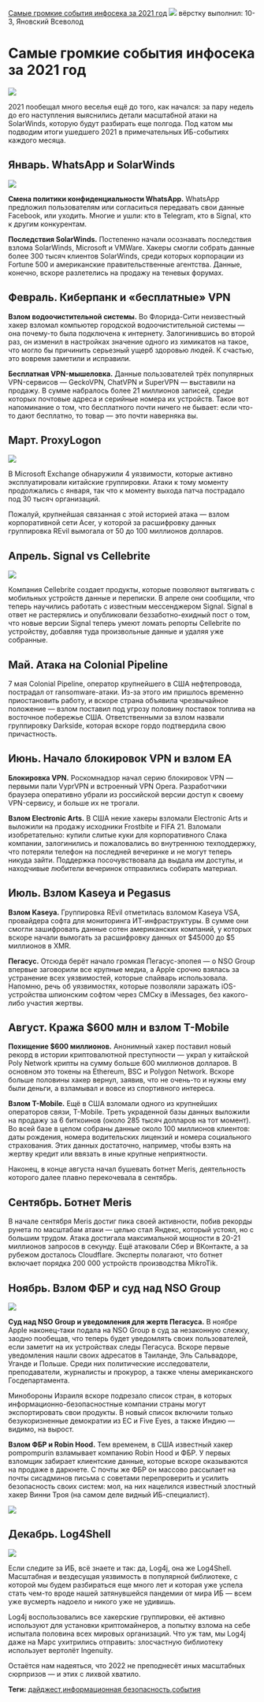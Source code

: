 [Самые громкие события инфосека за 2021 год](https://habr.com/ru/company/tomhunter/blog/646289/)
![](https://habrastorage.org/r/w1560/getpro/habr/upload_files/bf1/346/8c9/bf13468c97e6bf169a5675481ff52412.jpg)
вёрстку выполнил: 10-3, Яновский Всеволод

# Самые громкие события инфосека за 2021 год 

![](https://habrastorage.org/r/w1560/getpro/habr/upload_files/bf1/346/8c9/bf13468c97e6bf169a5675481ff52412.jpg)

2021 пообещал много веселья ещё до того, как начался: за пару недель до его наступления выяснились детали масштабной атаки на SolarWinds, которую будут разбирать еще полгода. Под катом мы подводим итоги ушедшего 2021 в примечательных ИБ-событиях каждого месяца.


## Январь. WhatsApp и SolarWinds

![](https://habrastorage.org/r/w1560/getpro/habr/upload_files/5fc/857/be9/5fc857be9c2eed9e0625ad49f6ac2949.png)

**Смена политики конфиденциальности WhatsApp.**  WhatsApp предложил пользователям или согласиться передавать свои данные Facebook, или уходить. Многие и ушли: кто в Telegram, кто в Signal, кто к другим конкурентам.

**Последствия SolarWinds.** Постепенно начали осознавать последствия взлома SolarWinds, Microsoft и VMWare. Хакеры смогли собрать данные более 300 тысяч клиентов SolarWinds, среди которых корпорации из Fortune 500 и американские правительственные агентства. Данные, конечно, вскоре разлетелись на продажу на теневых форумах.

## Февраль. Киберпанк и «бесплатные» VPN

**Взлом водоочистительной системы.** Во Флорида-Сити неизвестный хакер взломал компьютер городской водоочистительной системы — она почему-то была подключена к интернету. Залогинившись во второй раз, он изменил в настройках значение одного из химикатов на такое, что могло бы причинить серьезный ущерб здоровью людей. К счастью, это вовремя заметили и исправили.

**Бесплатная VPN-мышеловка.** Данные пользователей трёх популярных VPN-сервисов — GeckoVPN, ChatVPN и SuperVPN — выставили на продажу. В сумме набралось более 21 миллионов записей, среди которых почтовые адреса и серийные номера их устройств. Такое вот напоминание о том, что бесплатного почти ничего не бывает: если что-то дают бесплатно, то товар — это почти наверняка вы.

## Март. ProxyLogon

![](https://habrastorage.org/r/w1560/getpro/habr/upload_files/2f6/d4e/639/2f6d4e639b440560676fd1758b8f7d55.png)

В Microsoft Exchange обнаружили 4 уязвимости, которые активно эксплуатировали китайские группировки. Атаки к тому моменту продолжались с января, так что к моменту выхода патча пострадало под 30 тысяч организаций.

Пожалуй, крупнейшая связанная с этой историей атака — взлом корпоративной сети Acer, у которой за расшифровку данных группировка REvil вымогала от 50 до 100 миллионов долларов.

## Апрель. Signal vs Cellebrite

![](https://habrastorage.org/r/w1560/getpro/habr/upload_files/e93/33e/618/e9333e618f71818180f4e77efa56033d.png)

Компания Cellebrite создает продукты, которые позволяют вытягивать с мобильных устройств данные и переписки. В апреле они сообщили, что теперь научились работать с известным мессенджером Signal. Signal в ответ не растерялись и опубликовали беззаботно-ехидный пост о том, что новые версии Signal теперь умеют ломать репорты Cellebrite по устройству, добавляя туда произвольные данные и удаляя уже собранные. 

## Май. Атака на Colonial Pipeline

7 мая Colonial Pipeline, оператор крупнейшего в США нефтепровода, пострадал от ransomware-атаки. Из-за этого им пришлось временно приостановить работу, и вскоре страна объявила чрезвычайное положение — взлом поставил под угрозу половину поставок топлива на восточное побережье США. Ответственными за взлом назвали группировку Darkside, которая вскоре гордо подтвердила свою причастность.

## Июнь. Начало блокировок VPN и взлом EA

**Блокировка VPN.** Роскомнадзор начал серию блокировок VPN — первыми пали VyprVPN и встроенный VPN Opera. Разработчики браузера оперативно убрали из российской версии доступ к своему VPN-сервису, и больше их не трогали.

**Взлом Electronic Arts.** В США некие хакеры взломали Electronic Arts и выложили на продажу исходники Frostbite и FIFA 21. Взломали изобретательно: купили слитые куки для корпоративного Слака компании, залогинились и пожаловались во внутреннюю техподдержку, что потеряли телефон на последней вечеринке и не могут теперь никуда зайти. Поддержка посочувствовала да выдала им доступы, и находчивые любители вечеринок отправились собирать материал.

## Июль. Взлом Kaseya и Pegasus
**Взлом Kaseya.** Группировка REvil отметилась взломом Kaseya VSA, провайдера софта для мониторинга ИТ-инфраструктуры. В сумме они смогли зашифровать данные сотен американских компаний, у которых вскоре начали вымогать за расшифровку данных от $45000 до $5 миллионов в XMR. 

**Пегасус.** Отсюда берёт начало громкая Пегасус-эпопея — о NSO Group впервые заговорили все крупные медиа, а Apple срочно взялась за устранение всех уязвимостей, которые спайварь использовала. Напомню, речь об уязвимостях, которые позволяли заражать iOS-устройства шпионским софтом через СМСку в iMessages, без какого-либо участия жертвы.

## Август. Кража $600 млн и взлом T-Mobile
**Похищение $600 миллионов.** Анонимный хакер поставил новый рекорд в истории криптовалютной преступности — украл у китайской Poly Network крипты на сумму больше 600 миллионов долларов. В основном это токены на Ethereum, BSC и Polygon Network. Вскоре больше половины хакер вернул, заявив, что не очень-то и нужны ему были деньги, а взламывал и вовсе из спортивного интереса.

**Взлом T-Mobile.** Ещё в США взломали одного из крупнейших операторов связи, T-Mobile. Треть украденной базы данных выложили на продажу за 6 биткоинов (около 285 тысяч долларов на тот момент). Во всей базе в целом собраны данные около 100 миллионов клиентов: даты рождения, номера водительских лицензий и номера социального страхования. Этих данных достаточно, например, чтобы взять на жертву кредит или ввязать в иные крупные неприятности.

Наконец, в конце августа начал бушевать ботнет Meris, деятельность которого далее плавно перекочевала в сентябрь.

## Сентябрь. Ботнет Meris

В начале сентября Meris достиг пика своей активности, побив рекорды рунета по масштабам атаки — целью стал Яндекс, который устоял, но с большим трудом. Атака достигала максимальной мощности в 20-21 миллионов запросов в секунду. Ещё атаковали Сбер и ВКонтакте, а за рубежом досталось Cloudflare. Эксперты полагают, что ботнет включает порядка 200 000 устройств производства MikroTik.

## Ноябрь. Взлом ФБР и суд над NSO Group

![](https://habrastorage.org/r/w1560/getpro/habr/upload_files/113/941/e23/113941e232b6941d786b1cca306fdc34.png)

**Суд над NSO Group и уведомления для жертв Пегасуса.** В ноябре Apple наконец-таки подала на NSO Group в суд за незаконную слежку, заодно пообещав, что теперь будет уведомлять своих пользователей, если заметит на их устройствах следы Пегасуса. Вскоре первые уведомления нашли своих адресатов в Таиланде, Эль Сальвадоре, Уганде и Польше. Среди них политические исследователи, преподаватели, журналисты и прокурор, а также члены американского Госдепартамента.

Минобороны Израиля вскоре подрезало список стран, в которых информационно-безопасностные компании страны могут экспортировать свои продукты. В новый список включили только безукоризненные демократии из ЕС и Five Eyes, а также Индию — видимо, на вырост. 

**Взлом ФБР и Robin Hood.** Тем временем, в США известный хакер pompompurin взламывает компанию Robin Hood и ФБР. У первых взломщик забирает клиентские данные, которые вскоре оказываются на продаже в даркнете. С почты же ФБР он массово рассылает на почты сисадминов письма с советами перепроверить и усилить безопасность своих систем: мол, на них нацелился известный злостный хакер Винни Троя (на самом деле видный ИБ-специалист). 

![](https://habrastorage.org/r/w1560/getpro/habr/upload_files/f65/a34/1ba/f65a341ba51bda428d3aa96ea92ad533.png)

## Декабрь. Log4Shell

![](https://habrastorage.org/r/w1560/getpro/habr/upload_files/c92/5e0/cbb/c925e0cbb4f66e37ffc46686f956498c.jpeg)

Если следите за ИБ, всё знаете и так: да, Log4j, она же Log4Shell. Масштабная и вездесущая уязвимость в популярной библиотеке, с которой мы будем разбираться еще много лет и которая уже успела стать чем-то вроде нашей затянувшейся пандемии от мира ИБ — всем уже вусмерть надоело и никого уже не удивишь. 

Log4j воспользовались все хакерские группировки, её активно используют для установки криптомайнеров, а попытку взлома на себе испытала половина всех мировых организаций. Что уж там, мы Log4j даже на Марс ухитрились отправить: злосчастную библиотеку использует вертолёт Ingenuity. 

Остаётся нам надеяться, что 2022 не преподнесёт иных масштабных сюрпризов — и этих с лихвой хватило.

**Теги:** [дайджест](https://habr.com/ru/search/?target_type=posts&order=relevance&q=%5B%D0%B4%D0%B0%D0%B9%D0%B4%D0%B6%D0%B5%D1%81%D1%82%5D),[информационная безопасность](https://habr.com/ru/search/?target_type=posts&order=relevance&q=%5B%D0%B8%D0%BD%D1%84%D0%BE%D1%80%D0%BC%D0%B0%D1%86%D0%B8%D0%BE%D0%BD%D0%BD%D0%B0%D1%8F%20%D0%B1%D0%B5%D0%B7%D0%BE%D0%BF%D0%B0%D1%81%D0%BD%D0%BE%D1%81%D1%82%D1%8C%5D),[события](https://habr.com/ru/search/?target_type=posts&order=relevance&q=%5B%D1%81%D0%BE%D0%B1%D1%8B%D1%82%D0%B8%D1%8F%5D)
